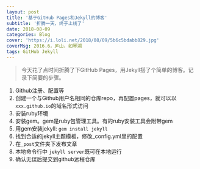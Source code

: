 ```yaml
---
layout: post
title: '基于GitHub Pages和Jekyll的博客'
subtitle: '折腾一天，终于上线了'
date: 2018-08-09
categories: Blog
cover: 'https://i.loli.net/2018/08/09/5b6c5bdabb829.jpg'
coverMsg: 2016.6，庐山，如琴湖
tags: GitHub Jekyll
---
```


>今天花了点时间折腾了下GitHub Pages，用Jekyll搭了个简单的博客。记录下简要的步骤。

1. Github注册、配置等
2. 创建一个与Github用户名相同的仓库repo，再配置pages，就可以以`xxx.github.io`的域名形式访问
3. 安装ruby环境
4. 安装gem。gem是ruby包管理工具。有的ruby安装工具会附带gem
5. 用gem安装jekyll: `gem install jekyll`
6. 找到合适的jekyll主题模板，修改_config.yml里的配置
7. 在`_post`文件夹下发布文章
8. 本地命令行中 `jekyll server`既可在本地运行
9. 确认无误后提交到github远程仓库
